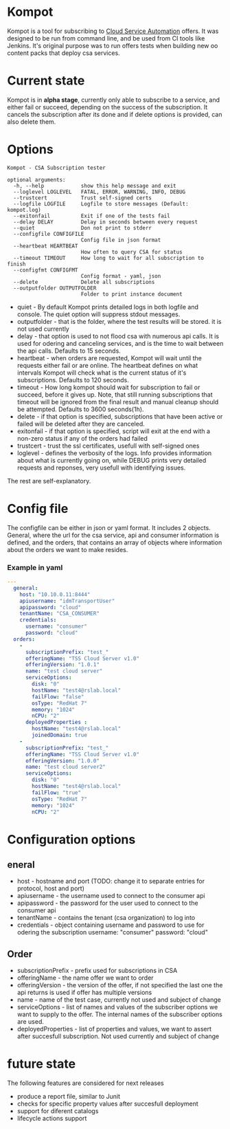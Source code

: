 # Kompot
Kompot is a tool for subscribing to [Cloud Service Automation](https://en.wikipedia.org/wiki/HP_Cloud_Service_Automation_Software) offers. It was designed to be run from command line, and be used from CI tools like Jenkins. It's original purpose was to run offers tests when building new oo content packs that deploy csa services.

# Current state

Kompot is in **alpha stage**, currently only able to subscribe to a service, and either fail or succeed, depending on the success of the subscription. It cancels the subscription after its done and if delete options is provided, can also delete them.

# Options
```
Kompot - CSA Subscription tester

optional arguments:
  -h, --help            show this help message and exit
  --loglevel LOGLEVEL   FATAL, ERROR, WARNING, INFO, DEBUG
  --trustcert           Trust self-signed certs
  --logfile LOGFILE     Logfile to store messages (Default: kompot.log)
  --exitonfail          Exit if one of the tests fail
  --delay DELAY         Delay in seconds between every request
  --quiet               Don not print to stderr
  --configfile CONFIGFILE
                        Config file in json format
  --heartbeat HEARTBEAT
                        How often to query CSA for status
  --timeout TIMEOUT     How long to wait for all subscription to finish
  --configfmt CONFIGFMT
                        Config format - yaml, json
  --delete              Delete all subscriptions
  --outputfolder OUTPUTFOLDER
                        Folder to print instance document

```

- quiet - By default Kompot prints detailed logs in both logfile and console. The quiet option will suppress stdout messages.
- outputfolder - that is the folder, where the test results will be stored. it is not used currently
- delay - that option is used to not flood csa with numerous api calls. It is used for odering and canceling services, and is the time to wait between the api calls. Defaults to 15 seconds.
- heartbeat - when orders are requested, Kompot will wait until the requests either fail or are online. The heartbeat defines on what intervals Kompot will check what is the current status of it's subscriptions. Defaults to 120 seconds.
- timeout - How long kompot should wait for subscription to fail or succeed, before it gives up. Note, that still running subscriptions that timeout will be ignored from the final result and manual cleanup should be attempted. Defaults to 3600 seconds(1h).
- delete  - if that option is specified, subscriptions that have been active or failed will be deleted after they are canceled.
- exitonfail - if that option is specified, script will exit at the end with a non-zero status if any of the orders had failed
- trustcert - trust the ssl certificates, usefull with self-signed ones
- loglevel - defines the verbosity of the logs. Info provides information about what is currently going on, while DEBUG prints very detailed requests and reponses, very usefull with identifying issues.

The rest are self-explanatory.

# Config file

The configfile can be either in json or yaml format. It includes 2 objects. General, where the url for the csa service, api and consumer information is defined, and the orders, that contains an array of objects where information about the orders we want to make resides.

### Example in yaml 

```yaml
---
  general: 
    host: "10.10.0.11:8444"
    apiusername: "idmTransportUser"
    apipassword: "cloud"
    tenantName: "CSA_CONSUMER"
    credentials: 
      username: "consumer"
      password: "cloud"
  orders: 
    - 
      subscriptionPrefix: "test_"
      offeringName: "TSS Cloud Server v1.0"
      offeringVersion: "1.0.1"
      name: "test cloud server"
      serviceOptions: 
        disk: "0"
        hostName: "test4@rslab.local"
        failFlow: "false"
        osType: "RedHat 7"
        memory: "1024"
        nCPU: "2"
      deployedProperties :
        hostName: "test4@rslab.local"
        joinedDomain: true
    - 
      subscriptionPrefix: "test_"
      offeringName: "TSS Cloud Server v1.0"
      offeringVersion: "1.0.0"
      name: "test cloud server2"
      serviceOptions: 
        disk: "0"
        hostName: "test4@rslab.local"
        failFlow: "true"
        osType: "RedHat 7"
        memory: "1024"
        nCPU: "2"
```

# Configuration options
## eneral 
- host - hostname and port (TODO: change it to separate entries for protocol, host and port)
- apiusername - the username used to connect to the consumer api
- apipassword  - the password for the user used to connect to the consumer api
- tenantName - contains the tenant (csa organization) to log into
- credentials - object containing username and password to use for odering the subscription
      username: "consumer"
      password: "cloud"

## Order 
- subscriptionPrefix - prefix used for subscriptions in CSA 
- offeringName - the name offer we want to order
- offeringVersion - the version of the offer, if not specified the last one the api returns is used if offer has multiple versions
- name - name of the test case, currently not used and subject of change
- serviceOptions - list of names and values of the subscriber options we want to supply to the offer. The internal names of the subscriber options are used.
- deployedProperties - list of properties and values, we want to assert after succesfull subscription. Not used currently and subject of change

# future state

The following features are considered for next releases
- produce a report file, similar to Junit
- checks for specific property values after succesfull deployment
- support for diferent catalogs
- lifecycle actions support
